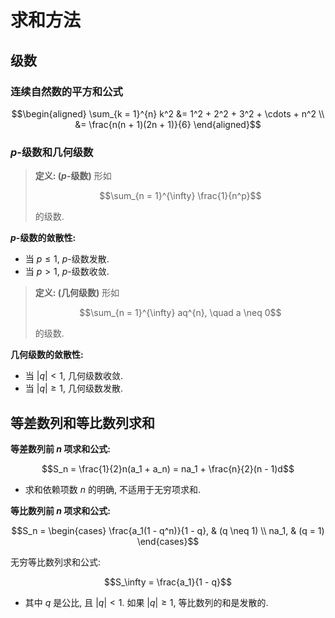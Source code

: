 # 求和方法

## 级数

### 连续自然数的平方和公式

```math
\begin{aligned}
    \sum_{k = 1}^{n} k^2 &= 1^2 + 2^2 + 3^2 + \cdots + n^2 \\
    &= \frac{n(n + 1)(2n + 1)}{6}
\end{aligned}
```

### $p$-级数和几何级数

> **定义: ($p$-级数)** 形如
>
> ```math
> \sum_{n = 1}^{\infty} \frac{1}{n^p}
> ```
>
> 的级数.

**$p$-级数的敛散性:**

- 当 $p \leq 1$, $p$-级数发散.
- 当 $p > 1$, $p$-级数收敛.

> **定义: (几何级数)** 形如
>
> ```math
> \sum_{n = 1}^{\infty} aq^{n}, \quad a \neq 0
> ```
>
> 的级数.

**几何级数的敛散性:**

- 当 $|q| < 1$, 几何级数收敛.
- 当 $|q| \geq 1$, 几何级数发散.

## 等差数列和等比数列求和

**等差数列前 $n$ 项求和公式:**

```math
S_n = \frac{1}{2}n(a_1 + a_n) = na_1 + \frac{n}{2}(n - 1)d
```

- 求和依赖项数 $n$ 的明确, 不适用于无穷项求和.

**等比数列前 $n$ 项求和公式:**

```math
S_n =
\begin{cases}
    \frac{a_1(1 - q^n)}{1 - q}, & (q \neq 1) \\
    na_1, & (q = 1)
\end{cases}
```

无穷等比数列求和公式:

```math
S_\infty = \frac{a_1}{1 - q}
```

- 其中 $q$ 是公比, 且 $|q| < 1$. 如果 $|q| \geq 1$, 等比数列的和是发散的.